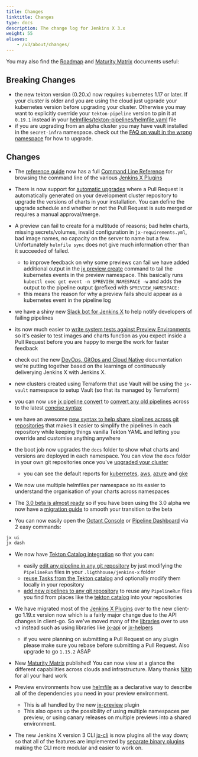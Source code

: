 ```yaml
---
title: Changes
linktitle: Changes
type: docs
description: The change log for Jenkins X 3.x
weight: 55
aliases: 
    - /v3/about/changes/
---
```


You may also find the [Roadmap](/community/roadmap/) and [Maturity Matrix](/v3/about/maturity-matrix/) documents useful:

       
## Breaking Changes

* the new tekton version (0.20.x) now requires kubernetes 1.17 or later. If your cluster is older and you are using the cloud just ugprade your kubernetes version before upgrading your cluster. Otherwise you may want to explicitly override your `tekton-pipeline` version to pin it at `0.19.1` instead in your [helmfiles/tekton-pipelines/helmfile.yaml](https://github.com/jx3-gitops-repositories/jx3-kubernetes/blob/master/helmfiles/tekton-pipelines/helmfile.yaml#L12) file
* if you are upgrading from an alpha cluster you may have vault installed in the `secret-infra` namespace. check out the [FAQ on vault in the wrong namespace](/v3/develop/faq/config/vault/#after-an-upgrade-the-boot-job-is-waiting-for-vault-in-jx-vault) for how to upgrade.

## Changes 

* The [reference guide](/v3/develop/reference/) now has a full [Command Line Reference](/v3/develop/reference/jx/) for browsing the command line of the various [Jenkins X Plugins](https://github.com/jenkins-x-plugins)
* There is now support for [automatic upgrades](/v3/admin/setup/upgrades/cluster/#automatic-upgrades) where a Pull Request is automatically generated on your development cluster repository to upgrade the versions of charts in your installation. You can define the upgrade schedule and whether or not the Pull Request is auto merged or requires a manual approval/merge.
* A preview can fail to create for a multitude of reasons; bad helm charts, missing secrets/volumes, invalid configuration in `jx-requirements.yml`, bad image names, no capacity on the server to name but a few. Unfortunately `helmfile sync` does not give much information other than it succeeded of failed. 
  * to improve feedback on why some previews can fail we have added additional output in the [jx preview create](https://github.com/jenkins-x/jx-preview/blob/master/docs/cmd/jx-preview_create.md) command to tail the kubernetes events in the preview namespace. This basically runs `kubectl exec get event -n $PREVIEW_NAMESPACE -w` and adds the output to the pipeline output (prefixed with `$PREVIEW_NAMESPACE:`      
  * this means the reason for why a preview fails should appear as a kubernetes event in the pipeline log
* we have a shiny new [Slack bot for Jenkins X](/v3/develop/ui/slack/) to help notify developers of failing pipelines
* its now much easier to [write system tests against Preview Environments](https://github.com/jenkins-x/jx-preview#system-tests-in-previews) so it's easier to test images and charts function as you expect inside a Pull Request before you are happy to merge the work for faster feedback
* check out the new [DevOps, GitOps and Cloud Native](https://jenkins-x.io/v3/devops/) documentation we're putting together based on the learnings of continuously deliverying Jenkins X with Jenkins X.
* new clusters created using Terraform that use Vault will be using the `jx-vault` namespace to setup Vault (so that its managed by Terraform)       
* you can now use [jx pipeline convert](https://github.com/jenkins-x/jx-pipeline/blob/master/docs/cmd/jx-pipeline_convert.md#jx-pipeline-convert) to [convert any old pipelines](/v3/develop/pipelines/upgrading/#converting-older-pipelines) across to the latest [concise syntax](/v3/develop/pipelines/catalog/)
* we have an awesome [new syntax to help share pipelines across git repositories](/v3/develop/pipelines/catalog/) that makes it easier to simplify the pipelines in each repository while keeping things vanilla Tekton YAML and letting you override and customise anything anywhere 
* the boot job now upgrades the `docs` folder to show what charts and versions are deployed in each namespace. You can view the `docs` folder in your own git repositories once you've [upgraded your cluster](/v3/admin/setup/upgrades/cluster/)
  * you can see the default reports for [kubernetes](https://github.com/jx3-gitops-repositories/jx3-kubernetes/tree/master/docs ), [aws](https://github.com/jx3-gitops-repositories/jx3-eks-vault/tree/master/docs), [azure](https://github.com/jx3-gitops-repositories/jx3-azure-akv) and [gke](https://github.com/jx3-gitops-repositories/jx3-gke-gsm/tree/master/docs )
* We now use multiple helmfiles per namespace so its easier to understand the organisation of your charts across namespaces
* The [3.0 beta is almost ready](/blog/2020/12/04/jx-v3-update/) so if you have been using the 3.0 alpha we now have a [migration guide](/v3/admin/guides/migrate/v3-alpha/) to smooth your transition to the beta

* You can now easily open the [Octant Console](/v3/develop/ui/octant/) or [Pipeline Dashboard](/v3/develop/ui/dashboard/) via 2 easy commands:

```bash 
jx ui
jx dash
```    

* We now have [Tekton Catalog integration](/v3/develop/pipelines/) so that you can:
  * easily [edit any pipeline in any git repository](/v3/develop/pipelines/#editing-pipelines) by just modifying the `PipelineRun` files in your `.ligthhouse/jenkins-x` folder
  * [reuse Tasks from the Tekton catalog](/v3/develop/pipelines/#adding-tasks-from-the-tekton-catalog) and optionally modify them locally in your repository
  * [add new pipelines to any git repository](/v3/develop/pipelines/#add-new-taskspipelines-by-hand) to reuse any `PipelineRun` files you find from places like the [tekton catalog](https://github.com/tektoncd/catalog) into your repositories

* We have migrated most of the [Jenkins X Plugins](https://github.com/jenkins-x/jx#plugins) over to the new client-go 1.19.x version now which is a fairly major change due to the API changes in client-go. So we've moved many of the [libraries](https://github.com/jenkins-x/jx#libraries) over to use `v3` instead such as using libraries like [jx-api](https://github.com/jenkins-x/jx-api) or [jx-helpers](https://github.com/jenkins-x/jx-helpers)
  * if you were planning on submitting a Pull Request on any plugin please make sure you rebase before submitting a Pull Request. Also upgrade to go `1.15.2` ASAP 
  
* New [Maturity Matrix](/v3/about/maturity-matrix/) published! You can now view at a glance the different capabilities across clouds and infrastructure. Many thanks [Nitin](https://github.com/borntorock) for all your hard work

* Preview environments how use [helmfile](https://github.com/roboll/helmfile) as a declarative way to describe all of the dependencies you need in your preview environment. 

  * This is all handled by the new [jx-preview](https://github.com/jenkins-x/jx-preview) plugin
  * This also opens up the possibility of using multiple namespaces per preview; or using canary releases on multiple previews into a shared environment.
  
* The new Jenkins X version 3 CLI [jx-cli](https://github.com/jenkins-x/jx) is now plugins all the way down; so that all of the features are implemented by [separate binary plugins](https://github.com/jenkins-x/jx#plugins) making the CLI more modular and easier to work on.